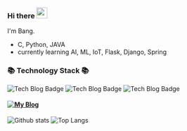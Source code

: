 ### Hi there <a href="https://www.gautamkrishnar.com/"><img src="https://media.giphy.com/media/hvRJCLFzcasrR4ia7z/giphy.gif" width="25px"></a>

I'm Bang.

- C, Python, JAVA
- currently learning AI, ML, IoT, Flask, Django, Spring

### 📚 Technology Stack 📚

![Tech Blog Badge](https://img.shields.io/badge/-C-red)
![Tech Blog Badge](https://img.shields.io/badge/-PYHTON-blue)
![Tech Blog Badge](https://img.shields.io/badge/-JAVA-orange)

#### [![My Blog](https://img.shields.io/badge/Velog%20Blog-11B48A?style=flat-square&logo=Vimeo&logoColor=white&link=https://velog.io/@bangsy)](https://velog.io/@bangsy)

![Github stats](https://github-readme-stats.vercel.app/api?username=bsy3764&show_icons=true&hide_border=true)
![Top Langs](https://github-readme-stats.vercel.app/api/top-langs/?username=bsy3764&layout=compact&show_icons=true&hide_border=true)


<!--
**bsy3764/bsy3764** is a ✨ _special_ ✨ repository because its `README.md` (this file) appears on your GitHub profile.

Here are some ideas to get you started:

- 🔭 I’m currently working on ...
- 🌱 I’m currently learning ...
- 👯 I’m looking to collaborate on ...
- 🤔 I’m looking for help with ...
- 💬 Ask me about ...
- 📫 How to reach me: ...
- 😄 Pronouns: ...
- ⚡ Fun fact: ...
-->
